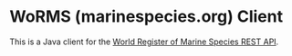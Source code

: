# WoRMS (marinespecies.org) Client

This is a Java client for the [World Register of Marine Species REST API](http://www.marinespecies.org/rest/).